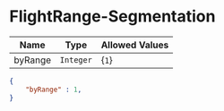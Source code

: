 # FlightRange-Segmentation

Name        |Type      | Allowed Values
------------|----------|--------------
byRange | `Integer` | {`1`} 

```json
{
    "byRange" : 1,
}
```
